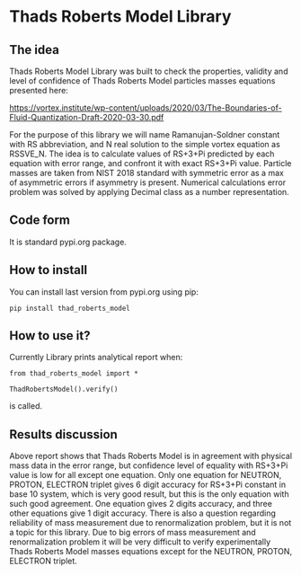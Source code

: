 # Thads Roberts Model Library
## The idea
Thads Roberts Model Library was built to check the properties, validity and level of confidence of Thads Roberts Model particles masses equations presented here:

https://vortex.institute/wp-content/uploads/2020/03/The-Boundaries-of-Fluid-Quantization-Draft-2020-03-30.pdf

For the purpose of this library we will name Ramanujan-Soldner constant with RS abbreviation, and N real solution to the simple vortex equation as RSSVE_N.
The idea is to calculate values of RS+3+Pi predicted by each equation with error range, and confront it with exact RS+3+Pi value.
Particle masses are taken from NIST 2018 standard with symmetric error as a max of asymmetric errors if asymmetry is present.
Numerical calculations error problem was solved by applying Decimal class as a number representation. 

## Code form

It is standard pypi.org package.

## How to install

You can install last version from pypi.org using pip:

`pip install thad_roberts_model`

## How to use it?
Currently Library prints analytical report when:

```
from thad_roberts_model import *

ThadRobertsModel().verify()
```

is called.

## Results discussion

Above report shows that Thads Roberts Model is in agreement with physical mass data in the error range, but confidence level of equality with RS+3+Pi value is low for all except one equation.
Only one equation for NEUTRON, PROTON, ELECTRON triplet gives 6 digit accuracy for RS+3+Pi constant in base 10 system, which is very good result, but this is the only equation with such good agreement.
One equation gives 2 digits accuracy, and three other equations give 1 digit accuracy.
There is also a question regarding reliability of mass measurement due to renormalization problem, but it is not a topic for this library.
Due to big errors of mass measurement and renormalization problem it will be very difficult to verify experimentally Thads Roberts Model masses equations except for the NEUTRON, PROTON, ELECTRON triplet.

